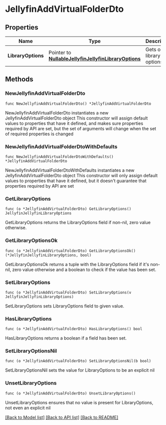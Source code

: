 # JellyfinAddVirtualFolderDto

## Properties

Name | Type | Description | Notes
------------ | ------------- | ------------- | -------------
**LibraryOptions** | Pointer to [**NullableJellyfinJellyfinLibraryOptions**](JellyfinLibraryOptions.md) | Gets or sets library options. | [optional] 

## Methods

### NewJellyfinAddVirtualFolderDto

`func NewJellyfinAddVirtualFolderDto() *JellyfinAddVirtualFolderDto`

NewJellyfinAddVirtualFolderDto instantiates a new JellyfinAddVirtualFolderDto object
This constructor will assign default values to properties that have it defined,
and makes sure properties required by API are set, but the set of arguments
will change when the set of required properties is changed

### NewJellyfinAddVirtualFolderDtoWithDefaults

`func NewJellyfinAddVirtualFolderDtoWithDefaults() *JellyfinAddVirtualFolderDto`

NewJellyfinAddVirtualFolderDtoWithDefaults instantiates a new JellyfinAddVirtualFolderDto object
This constructor will only assign default values to properties that have it defined,
but it doesn't guarantee that properties required by API are set

### GetLibraryOptions

`func (o *JellyfinAddVirtualFolderDto) GetLibraryOptions() JellyfinJellyfinLibraryOptions`

GetLibraryOptions returns the LibraryOptions field if non-nil, zero value otherwise.

### GetLibraryOptionsOk

`func (o *JellyfinAddVirtualFolderDto) GetLibraryOptionsOk() (*JellyfinJellyfinLibraryOptions, bool)`

GetLibraryOptionsOk returns a tuple with the LibraryOptions field if it's non-nil, zero value otherwise
and a boolean to check if the value has been set.

### SetLibraryOptions

`func (o *JellyfinAddVirtualFolderDto) SetLibraryOptions(v JellyfinJellyfinLibraryOptions)`

SetLibraryOptions sets LibraryOptions field to given value.

### HasLibraryOptions

`func (o *JellyfinAddVirtualFolderDto) HasLibraryOptions() bool`

HasLibraryOptions returns a boolean if a field has been set.

### SetLibraryOptionsNil

`func (o *JellyfinAddVirtualFolderDto) SetLibraryOptionsNil(b bool)`

 SetLibraryOptionsNil sets the value for LibraryOptions to be an explicit nil

### UnsetLibraryOptions
`func (o *JellyfinAddVirtualFolderDto) UnsetLibraryOptions()`

UnsetLibraryOptions ensures that no value is present for LibraryOptions, not even an explicit nil

[[Back to Model list]](../README.md#documentation-for-models) [[Back to API list]](../README.md#documentation-for-api-endpoints) [[Back to README]](../README.md)


